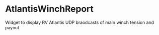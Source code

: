 # AtlantisWinchReport
Widget to display RV Atlantis UDP braodcasts of main winch tension and payout
